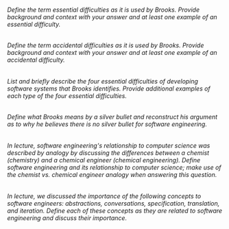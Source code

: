 ###### Define the term essential difficulties as it is used by Brooks. Provide background and context with your answer and at least one example of an essential difficulty.


###### Define the term accidental difficulties as it is used by Brooks. Provide background and context with your answer and at least one example of an accidental difficulty.


###### List and briefly describe the four essential difficulties of developing software systems that Brooks identifies. Provide additional examples of each type of the four essential difficulties.


###### Define what Brooks means by a silver bullet and reconstruct his argument as to why he believes there is no silver bullet for software engineering.


###### In lecture, software engineering's relationship to computer science was described by analogy by discussing the differences between a chemist (chemistry) and a chemical engineer (chemical engineering). Define software engineering and its relationship to computer science; make use of the chemist vs. chemical engineer analogy when answering this question.


###### In lecture, we discussed the importance of the following concepts to software engineers: abstractions, conversations, specification, translation, and iteration. Define each of these concepts as they are related to software engineering and discuss their importance.
